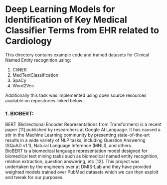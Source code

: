 # Deep Learning Models for Identification of Key Medical Classifier Terms from EHR related to Cardiology

This directory contains example code and trained datasets for Clinical Named Entity recognition using:
1. CliNER
2. MedTextClassification 
3. SpaCy
4. Word2Vec

Additionally this task was implemented using open source resources available on repositories linked below:<br>
### 1. BIOBERT: <br>
<p>
BERT (Bidirectional Encoder Representations from Transformers) is a recent paper [11] published by researchers at Google AI Language. It has caused a stir in the Machine Learning community by presenting state-of-the-art results in a wide variety of NLP tasks, including Question Answering (SQuAD v1.1), Natural Language Inference (MNLI), and others. <br>
BioBERT is a biomedical language representation model designed for biomedical text mining tasks such as biomedical named entity recognition, relation extraction, question answering, etc [12]. This project was undertaken by the engineers over at DMIS-Lab and they have provided weighted models trained over PubMed datasets which we can then exploit and tweak for our purposes. 

</p>


